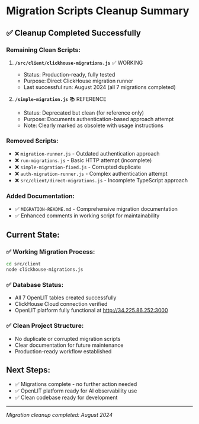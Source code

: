 # Migration Scripts Cleanup Summary

## ✅ Cleanup Completed Successfully

### Remaining Clean Scripts:

1. **`/src/client/clickhouse-migrations.js`** ✅ WORKING
   - Status: Production-ready, fully tested
   - Purpose: Direct ClickHouse migration runner
   - Last successful run: August 2024 (all 7 migrations completed)

2. **`/simple-migration.js`** 📚 REFERENCE
   - Status: Deprecated but clean (for reference only)
   - Purpose: Documents authentication-based approach attempt
   - Note: Clearly marked as obsolete with usage instructions

### Removed Scripts:
- ❌ `migration-runner.js` - Outdated authentication approach
- ❌ `run-migrations.js` - Basic HTTP attempt (incomplete)
- ❌ `simple-migration-fixed.js` - Corrupted duplicate
- ❌ `auth-migration-runner.js` - Complex authentication attempt
- ❌ `src/client/direct-migrations.js` - Incomplete TypeScript approach

### Added Documentation:
- ✅ `MIGRATION-README.md` - Comprehensive migration documentation
- ✅ Enhanced comments in working script for maintainability

## Current State:

### ✅ Working Migration Process:
```bash
cd src/client
node clickhouse-migrations.js
```

### ✅ Database Status:
- All 7 OpenLIT tables created successfully
- ClickHouse Cloud connection verified
- OpenLIT platform fully functional at http://34.225.86.252:3000

### ✅ Clean Project Structure:
- No duplicate or corrupted migration scripts
- Clear documentation for future maintenance
- Production-ready workflow established

## Next Steps:
- ✅ Migrations complete - no further action needed
- ✅ OpenLIT platform ready for AI observability use
- ✅ Clean codebase ready for development

---
*Migration cleanup completed: August 2024*

